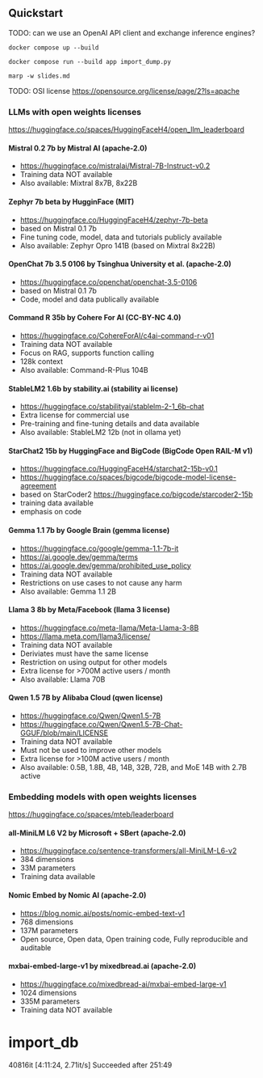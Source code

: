 ## Quickstart

TODO: can we use an OpenAI API client and exchange inference engines?

```
docker compose up --build
```

```
docker compose run --build app import_dump.py
```

```
marp -w slides.md
```

TODO: OSI license https://opensource.org/license/page/2?ls=apache

### LLMs with open weights licenses

https://huggingface.co/spaces/HuggingFaceH4/open_llm_leaderboard

#### Mistral 0.2 7b by Mistral AI (apache-2.0)

- https://huggingface.co/mistralai/Mistral-7B-Instruct-v0.2
- Training data NOT available
- Also available: Mixtral 8x7B, 8x22B

#### Zephyr 7b beta by HugginFace (MIT)

- https://huggingface.co/HuggingFaceH4/zephyr-7b-beta
- based on Mistral 0.1 7b
- Fine tuning code, model, data and tutorials publicly available
- Also available: Zephyr Opro 141B (based on Mixtral 8x22B)

#### OpenChat 7b 3.5 0106 by Tsinghua University et al. (apache-2.0)

- https://huggingface.co/openchat/openchat-3.5-0106
- based on Mistral 0.1 7b
- Code, model and data publically available

#### Command R 35b by Cohere For AI (CC-BY-NC 4.0)

- https://huggingface.co/CohereForAI/c4ai-command-r-v01
- Training data NOT available
- Focus on RAG, supports function calling
- 128k context
- Also available: Command-R-Plus 104B

#### StableLM2 1.6b by stability.ai (stability ai license)

- https://huggingface.co/stabilityai/stablelm-2-1_6b-chat
- Extra license for commercial use
- Pre-training and fine-tuning details and data available
- Also available: StableLM2 12b (not in ollama yet)

#### StarChat2 15b by HuggingFace and BigCode (BigCode Open RAIL-M v1)

- https://huggingface.co/HuggingFaceH4/starchat2-15b-v0.1
- https://huggingface.co/spaces/bigcode/bigcode-model-license-agreement
- based on StarCoder2 https://huggingface.co/bigcode/starcoder2-15b
- training data available
- emphasis on code

#### Gemma 1.1 7b by Google Brain (gemma license)

- https://huggingface.co/google/gemma-1.1-7b-it
- https://ai.google.dev/gemma/terms
- https://ai.google.dev/gemma/prohibited_use_policy
- Training data NOT available
- Restrictions on use cases to not cause any harm 
- Also available: Gemma 1.1 2B

#### Llama 3 8b by Meta/Facebook (llama 3 license)

- https://huggingface.co/meta-llama/Meta-Llama-3-8B
- https://llama.meta.com/llama3/license/
- Training data NOT available
- Deriviates must have the same license
- Restriction on using output for other models
- Extra license for >700M active users / month
- Also available: Llama 70B

#### Qwen 1.5 7B by Alibaba Cloud (qwen license)

- https://huggingface.co/Qwen/Qwen1.5-7B
- https://huggingface.co/Qwen/Qwen1.5-7B-Chat-GGUF/blob/main/LICENSE
- Training data NOT available
- Must not be used to improve other models
- Extra license for >100M active users / month
- Also available: 0.5B, 1.8B, 4B, 14B, 32B, 72B, and MoE 14B with 2.7B active


### Embedding models with open weights licenses

https://huggingface.co/spaces/mteb/leaderboard

#### all-MiniLM L6 V2 by Microsoft + SBert (apache-2.0)

- https://huggingface.co/sentence-transformers/all-MiniLM-L6-v2
- 384 dimensions
- 33M parameters
- Training data available

#### Nomic Embed by Nomic AI (apache-2.0)

- https://blog.nomic.ai/posts/nomic-embed-text-v1
- 768 dimensions
- 137M parameters
- Open source, Open data, Open training code, Fully reproducible and auditable

#### mxbai-embed-large-v1 by mixedbread.ai (apache-2.0)

- https://huggingface.co/mixedbread-ai/mxbai-embed-large-v1
- 1024 dimensions
- 335M parameters
- Training data NOT available



# import_db
40816it [4:11:24,  2.71it/s] 
Succeeded after 251:49 
